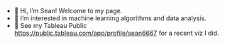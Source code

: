 - 👋 Hi, I’m Sean! Welcome to my page.
- 👀 I’m interested in machine learning algorithms and data analysis.
- 🌱 See my Tableau Public https://public.tableau.com/app/profile/sean6667 for a recent viz I did.  

<!---
seankoh1234/seankoh1234 is a ✨ special ✨ repository because its `README.md` (this file) appears on your GitHub profile.
You can click the Preview link to take a look at your changes.
--->
